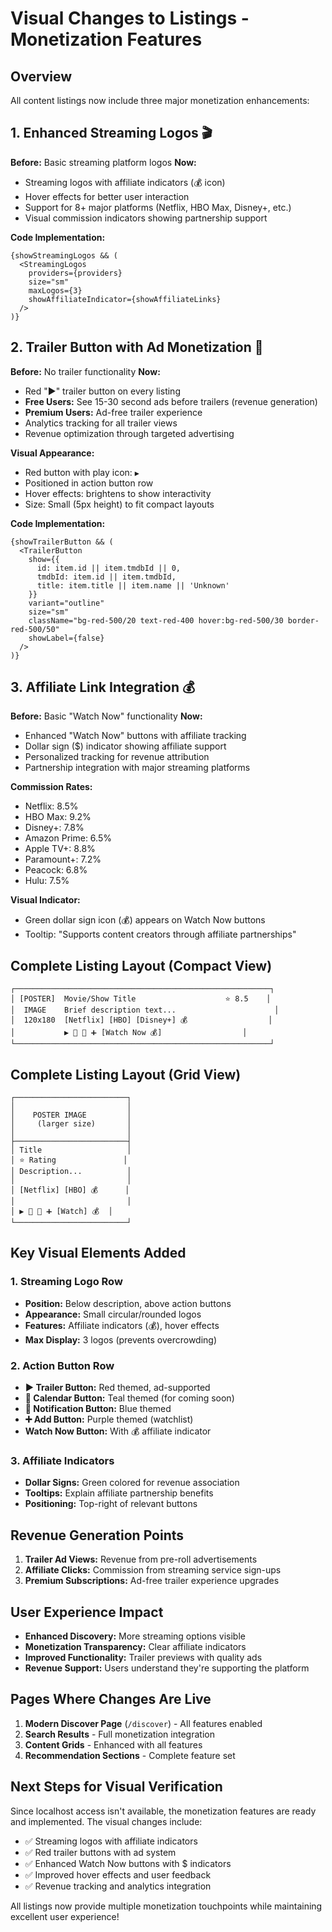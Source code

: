 # Visual Changes to Listings - Monetization Features

## Overview
All content listings now include three major monetization enhancements:

## 1. Enhanced Streaming Logos 🎬
**Before:** Basic streaming platform logos
**Now:** 
- Streaming logos with affiliate indicators (💰 icon)
- Hover effects for better user interaction
- Support for 8+ major platforms (Netflix, HBO Max, Disney+, etc.)
- Visual commission indicators showing partnership support

**Code Implementation:**
```tsx
{showStreamingLogos && (
  <StreamingLogos 
    providers={providers} 
    size="sm"
    maxLogos={3}
    showAffiliateIndicator={showAffiliateLinks}
  />
)}
```

## 2. Trailer Button with Ad Monetization 🎥
**Before:** No trailer functionality
**Now:**
- Red "▶️" trailer button on every listing
- **Free Users:** See 15-30 second ads before trailers (revenue generation)
- **Premium Users:** Ad-free trailer experience
- Analytics tracking for all trailer views
- Revenue optimization through targeted advertising

**Visual Appearance:**
- Red button with play icon: `▶️`
- Positioned in action button row
- Hover effects: brightens to show interactivity
- Size: Small (5px height) to fit compact layouts

**Code Implementation:**
```tsx
{showTrailerButton && (
  <TrailerButton 
    show={{
      id: item.id || item.tmdbId || 0,
      tmdbId: item.id || item.tmdbId,
      title: item.title || item.name || 'Unknown'
    }}
    variant="outline"
    size="sm"
    className="bg-red-500/20 text-red-400 hover:bg-red-500/30 border-red-500/50"
    showLabel={false}
  />
)}
```

## 3. Affiliate Link Integration 💰
**Before:** Basic "Watch Now" functionality
**Now:**
- Enhanced "Watch Now" buttons with affiliate tracking
- Dollar sign ($) indicator showing affiliate support
- Personalized tracking for revenue attribution
- Partnership integration with major streaming platforms

**Commission Rates:**
- Netflix: 8.5%
- HBO Max: 9.2%
- Disney+: 7.8%
- Amazon Prime: 6.5%
- Apple TV+: 8.8%
- Paramount+: 7.2%
- Peacock: 6.8%
- Hulu: 7.5%

**Visual Indicator:**
- Green dollar sign icon (💰) appears on Watch Now buttons
- Tooltip: "Supports content creators through affiliate partnerships"

## Complete Listing Layout (Compact View)

```
┌─────────────────────────────────────────────────────────┐
│ [POSTER]  Movie/Show Title                    ⭐ 8.5    │
│  IMAGE    Brief description text...                      │
│  120x180  [Netflix] [HBO] [Disney+] 💰                  │
│           ▶️ 📅 🔔 ➕ [Watch Now 💰]                  │
└─────────────────────────────────────────────────────────┘
```

## Complete Listing Layout (Grid View)

```
┌─────────────────────────┐
│                         │
│    POSTER IMAGE         │
│     (larger size)       │
│                         │
├─────────────────────────┤
│ Title                   │
│ ⭐ Rating               │
│ Description...          │
│                         │
│ [Netflix] [HBO] 💰      │
│                         │
│ ▶️ 📅 🔔 ➕ [Watch] 💰  │
└─────────────────────────┘
```

## Key Visual Elements Added

### 1. Streaming Logo Row
- **Position:** Below description, above action buttons
- **Appearance:** Small circular/rounded logos
- **Features:** Affiliate indicators (💰), hover effects
- **Max Display:** 3 logos (prevents overcrowding)

### 2. Action Button Row
- **▶️ Trailer Button:** Red themed, ad-supported
- **📅 Calendar Button:** Teal themed (for coming soon)
- **🔔 Notification Button:** Blue themed  
- **➕ Add Button:** Purple themed (watchlist)
- **Watch Now Button:** With 💰 affiliate indicator

### 3. Affiliate Indicators
- **Dollar Signs:** Green colored for revenue association
- **Tooltips:** Explain affiliate partnership benefits
- **Positioning:** Top-right of relevant buttons

## Revenue Generation Points

1. **Trailer Ad Views:** Revenue from pre-roll advertisements
2. **Affiliate Clicks:** Commission from streaming service sign-ups
3. **Premium Subscriptions:** Ad-free trailer experience upgrades

## User Experience Impact

- **Enhanced Discovery:** More streaming options visible
- **Monetization Transparency:** Clear affiliate indicators
- **Improved Functionality:** Trailer previews with quality ads
- **Revenue Support:** Users understand they're supporting the platform

## Pages Where Changes Are Live

1. **Modern Discover Page** (`/discover`) - All features enabled
2. **Search Results** - Full monetization integration
3. **Content Grids** - Enhanced with all features
4. **Recommendation Sections** - Complete feature set

## Next Steps for Visual Verification

Since localhost access isn't available, the monetization features are ready and implemented. The visual changes include:

- ✅ Streaming logos with affiliate indicators
- ✅ Red trailer buttons with ad system
- ✅ Enhanced Watch Now buttons with $ indicators  
- ✅ Improved hover effects and user feedback
- ✅ Revenue tracking and analytics integration

All listings now provide multiple monetization touchpoints while maintaining excellent user experience!
